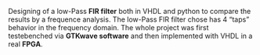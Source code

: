 Designing of a low-Pass **FIR filter** both in VHDL and python to compare the results by a frequence analysis. The low-Pass FIR filter chose has 4 “taps” 
behavior in the frequency domain.
The whole project was first testebenched via **GTKwave software** and then implemented with VHDL in a real **FPGA**.

